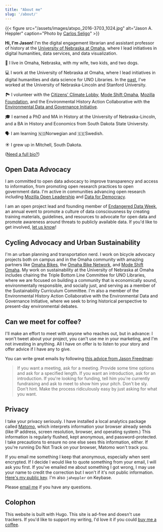 ```yaml
---
title: "About me"
slug: '/about/'
---
```


{{< figure src="/assets/images/atxpo_2016-3703_1024.jpg" alt="Jason A. Heppler" caption="Photo by [Carlos Seligo](https://www.linkedin.com/in/carlosseligo/)" >}}
        
<p class="u-lead"><strong>Hi, I'm Jason!</strong> I'm the digital engagement librarian and assistant professor of history at the <a href="http://library.unomaha.edu/">University of Nebraska at Omaha</a>, where I lead initiatives in digital humanities, data services, and data visualization.</p>

🌽 I live in Omaha, Nebraska, with my wife, two kids, and two dogs.

💻 I work at the University of Nebraska at Omaha, where I lead initiatives in digital humanities and data science for UNO Libraries. In the [past](https://linkedin.com/in/jasonheppler/), I've worked at the University of Nebraska-Lincoln and Stanford University.

🏞 I volunteer with the [ Citizens' Climate Lobby](https://citizensclimatelobby.org/), [Mode Shift Omaha](https://modeshiftomaha.org), [Mozilla Foundation](https://www.mozilla.org/), and the Environmental History Action Collaborative with the [Environmental Data and Governance Initiative](https://envirodatagov.org).

🎓 I earned a PhD and MA in History at the University of Nebraska-Lincoln, and a BA in History and Economics from South Dakota State University.

🗣 I am learning 🇳🇴Norwegian and 🇸🇪Swedish.

☀️ I grew up in Mitchell, South Dakota.

([Need a full bio?](/bio/))

## Open Data Advocacy

I am committed to open data advocacy to improve transparency and access to information, from promoting open research practices to open government data. I'm active in communities advancing open research including [Mozilla Open Leadership](https://mozilla.github.io/leadership-training/) and [Data for Democracy](ttp://datafordemocracy.org).

I am an open project lead and founding member of [Endangered Data Week](http://endangereddataweek.org), an annual event to promote a culture of data consciousness by creating training materials, guidelines, and resources to advocate for open data and promote awareness around threats to publicly available data. If you'd like to get involved, [let us know](http://github.com/endangereddataweek/resources/)!

## Cycling Advocacy and Urban Sustainability

I'm an urban planning and transportation nerd. I work on bicycle advocacy projects both on campus and in the Omaha community with amazing partners like [Omaha Bikes](https://omahabikes.org/), the [Omaha Bike Network](http://livewellomaha.org/), and [Mode Shift Omaha](https://modeshiftomaha.org/). My work on sustainability at the University of Nebraska at Omaha includes chairing the Triple Bottom Line Committee for UNO Libraries, where we are focused on building a community that is economically sound, environmentally responsible, and socially just, and serving as a member of the Sustainability Curriculum Committee. I'm also a member of the Environmental History Action Collaborative with the Environmental Data and Governance Initiative, where we seek to bring historical perspective to present-day environmental debates.

## Can we meet for coffee?

I'll make an effort to meet with anyone who reaches out, but in advance: I won't tweet about your project, you can't use me in your marketing, and I'm not investing in anything. All I have on offer is to listen to your story and offer advice if I have any to give. 

You can write great emails by following [this advice from Jason Freedman](http://humbledmba.com/how-to-email-busy-people):

> If you want a meeting, ask for a meeting. Provide some time options and ask for a specified length. If you want an introduction, ask for an introduction. If you're looking for funding, tell him you're currently fundraising and ask to meet to show him your pitch. Don't be sly. Don't hint. Make the process ridiculously easy by just asking for what you want.

## Privacy

I take your privacy seriously. I have installed a local analytics package called [Matomo](https://matomo.org/), which interprets information your browser already sends (like IP address, screen resolution, browser, and operating system.) This information is regularly flushed, kept anonymous, and password-protected. I take precautions to ensure no one else sees this information, either. If you're running Do Not Track on your browser, Matomo won't track you. 

If you email me something I keep that anonymous, especially when sent encrypted. If I decide I would like to quote something from your email, I will ask you first. If you've emailed me about something I got wrong, I may use your name to credit the correction but I won't if it's not public information. [Here's my public key](https://jasonheppler.org/jasonheppler.asc). I'm also `jaheppler` on Keybase.

Please [email me](mailto:jason@jasonheppler.org) if you have any questions.

## Colophon

This website is built with Hugo. This site is ad-free and doesn't use trackers. If you'd like to support my writing, I'd love it if you could [buy me a coffee](https://ko-fi.com/jasonheppler).
